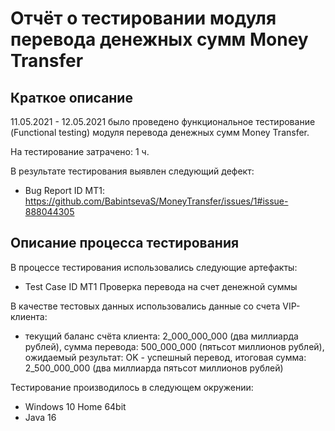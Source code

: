 # Отчёт о тестировании модуля перевода денежных сумм Money Transfer

## Краткое описание

11.05.2021 - 12.05.2021 было проведено функциональное тестирование (Functional testing) модуля перевода денежных сумм Money Transfer.

На тестирование затрачено: 1 ч.

В результате тестирования выявлен следующий дефект:
* Bug Report ID MT1: https://github.com/BabintsevaS/MoneyTransfer/issues/1#issue-888044305

## Описание процесса тестирования

В процессе тестирования использовались следующие артефакты:
* Test Case ID MT1 Проверка перевода на счет денежной суммы

В качестве тестовых данных использовались данные со счета VIP-клиента:
* текущий баланс счёта клиента: 2_000_000_000 (два миллиарда рублей), сумма перевода: 500_000_000 (пятьсот миллионов рублей),
ожидаемый результат:  OK - успешный перевод, итоговая сумма: 2_500_000_000 (два миллиарда пятьсот миллионов рублей)

Тестирование производилось в следующем окружении:
* Windows 10 Home 64bit
* Java 16
